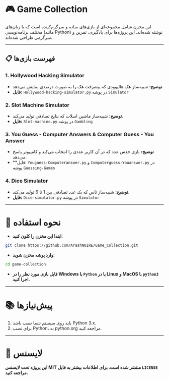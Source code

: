 # 🎮 Game Collection

این مخزن شامل مجموعه‌ای از بازی‌های ساده و سرگرم‌کننده است که با زبان‌های مختلف برنامه‌نویسی (مانند Python) نوشته شده‌اند. این پروژه‌ها برای یادگیری، تمرین و سرگرمی طراحی شده‌اند.

---

## 📋 فهرست بازی‌ها

### 1. **Hollywood Hacking Simulator**
- **توضیح:** شبیه‌ساز هک هالیوودی که پیشرفت هک را به صورت درصدی نمایش می‌دهد.
- **فایل:** `Hollywood-hacking-simulator.py` در پوشه `Simulator`


### 2. **Slot Machine Simulator**
- **توضیح:** شبیه‌ساز ماشین اسلات که نتایج تصادفی تولید می‌کند.
- **فایل:** `Slot-machine.py` در پوشه `Gambling`



### 3. **You Guess - Computer Answers & Computer Guess - You Answer**
- **توضیح:** بازی حدس عدد که در آن کاربر عددی را انتخاب می‌کند و کامپیوتر پاسخ می‌دهد.
- **فایل: `Youguess-Computeranswer.py` و `Computerguess-Youanswer.py` در پوشه `Guessing-Games`


### 4. **Dice Simulator**
- **توضیح:** شبیه‌ساز تاس که یک عدد تصادفی بین 1 تا 6 تولید می‌کند.
- **فایل:** `Dice-simulator.py` در پوشه `Simulator`


---
# 🚀 نحوه استفاده
- **ابتدا این مخزن را کلون کنید:**
```bash
git clone https://github.com/ArashNOIRE/Game_Collection.git
```
- **وارد پوشه مخزن شوید:**
```bash
cd game-collection
```
- **فایل بازی مورد نظر را در Windows با `Python` یا در Linux و MacOS با `python3` اجرا کنید.**


---
# 📚 پیش‌نیازها
1.  باید روی سیستم شما نصب باشد Python 3.x.
2. برای نصب Python، به python.org مراجعه کنید.


---
# 📜 لایسنس

**این پروژه تحت لایسنس MIT منتشر شده است. برای اطلاعات بیشتر به فایل `LICENSE` مراجعه کنید.**




